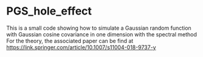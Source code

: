 # PGS_hole_effect
This is a small code showing how to simulate a Gaussian random function with Gaussian cosine covariance in one dimension with the spectral method
For the theory, the associated paper can be find at https://link.springer.com/article/10.1007/s11004-018-9737-y

